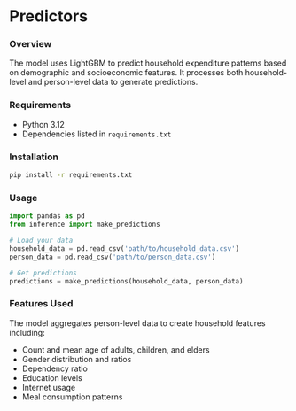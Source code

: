 # Predictors

### Overview

The model uses LightGBM to predict household expenditure patterns based on demographic and socioeconomic features. It processes both household-level and person-level data to generate predictions.

### Requirements

- Python 3.12
- Dependencies listed in `requirements.txt`

### Installation

```bash
pip install -r requirements.txt
```

### Usage

```python
import pandas as pd
from inference import make_predictions

# Load your data
household_data = pd.read_csv('path/to/household_data.csv')
person_data = pd.read_csv('path/to/person_data.csv')

# Get predictions
predictions = make_predictions(household_data, person_data)
```



### Features Used

The model aggregates person-level data to create household features including:
- Count and mean age of adults, children, and elders
- Gender distribution and ratios
- Dependency ratio
- Education levels
- Internet usage
- Meal consumption patterns


